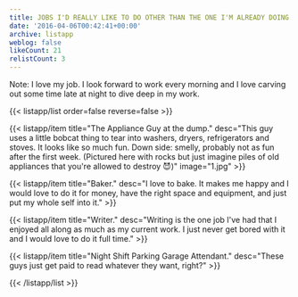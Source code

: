 ```yaml
---
title: JOBS I'D REALLY LIKE TO DO OTHER THAN THE ONE I'M ALREADY DOING
date: '2016-04-06T00:42:41+00:00'
archive: listapp
weblog: false
likeCount: 21
relistCount: 3
---
```


Note: I love my job. I look forward to work every morning and I love carving out some time late at night to dive deep in my work.

<!--more-->

{{< listapp/list order=false reverse=false >}}

   {{< listapp/item title="The Appliance Guy at the dump."
      desc="This guy uses a little bobcat thing to tear into washers, dryers, refrigerators and stoves. It looks like so much fun. Down side: smelly, probably not as fun after the first week. (Pictured here with rocks but just imagine piles of old appliances that you're allowed to destroy 😈)"
      image="1.jpg" >}}

   {{< listapp/item title="Baker."
      desc="I love to bake. It makes me happy and I would love to do it for money, have the right space and equipment, and just put my whole self into it." >}}

   {{< listapp/item title="Writer."
      desc="Writing is the one job I've had that I enjoyed all along as much as my current work. I just never get bored with it and I would love to do it full time." >}}

   {{< listapp/item title="Night Shift Parking Garage Attendant."
      desc="These guys just get paid to read whatever they want, right?" >}}

{{< /listapp/list >}}
